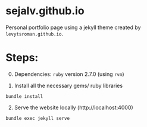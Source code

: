 # sejalv.github.io
Personal portfolio page using a jekyll theme created by `levytsroman.github.io`.

# Steps: 

0. Dependencies: `ruby` version 2.7.0 (using `rvm`)

1. Install all the necessary gems/ ruby libraries
```
bundle install
``` 

2. Serve the website locally (http://localhost:4000)
```
bundle exec jekyll serve
``` 
